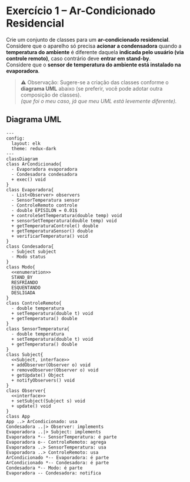 # Exercício 1 – Ar-Condicionado Residencial

Crie um conjunto de classes para um **ar-condicionado residencial**. Considere que o aparelho só precisa **acionar a condensadora** quando a **temperatura do ambiente** é diferente daquela **indicada pelo usuário (via controle remoto)**, caso contrário deve **entrar em stand-by**.  
Considere que o **sensor de temperatura do ambiente está instalado na evaporadora**. 

> ⚠️ Observação: Sugere-se a criação das classes conforme o **diagrama UML** abaixo (se preferir, você pode adotar outra composição de classes).  
*(que foi o meu caso, já que meu UML está levemente diferente).*

## Diagrama UML 

```mermaid
---
config:
  layout: elk
  theme: redux-dark
---
classDiagram
class ArCondicionado{
  - Evaporadora evaporadora
  - Condesadora condesadora
  + exec() void
}
class Evaporadora{
  - List<Observer> observers
  - SensorTemperatura sensor
  - ControleRemoto controle
  - double EPISILON = 0.01$
  + controleSetTemperatura(double temp) void
  + sensorSetTemperatura(double temp) void
  + getTemperaturaControle() double
  + getTemperaturaSensor() double
  + verificarTemperatura() void
}
class Condesadora{
  - Subject subject
  - Modo status
}
class Modo{
  <<enumeration>>
  STAND_BY
  RESFRIANDO
  ESQUENTANDO
  DESLIGADA
}
class ControleRemoto{
  - double temperatura
  + setTemperatura(double t) void
  + getTemperatura() double
}
class SensorTemperatura{
  - double temperatura
  + setTemperatura(double t) void
  + getTemperatura() double
}
class Subject{
  <<Subject, interface>>
  + addObserver(Observer o) void 
  + removeObserver(Observer o) void
  + getUpdate() Object
  + notifyObservers() void
}
class Observer{
  <<interface>>
  + setSubject(Subject s) void
  + update() void
}
class App
App ..> ArCondicionado: usa
Condesadora ..|> Observer: implements
Evaporadora ..|> Subject: implements
Evaporadora *-- SensorTemperatura: é parte
Evaporadora o-- ControleRemoto: agrega
Evaporadora ..> SensorTemperatura: usa
Evaporadora ..> ControleRemoto: usa
ArCondicionado *-- Evaporadora: é parte
ArCondicionado *-- Condesadora: é parte
Condesadora *-- Modo: é parte
Evaporadora -- Condesadora: notifica
```
